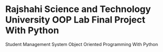 # Rajshahi Science and Technology University OOP Lab Final Project With Python
 Student Management System Object Oriented Programming With Python 
